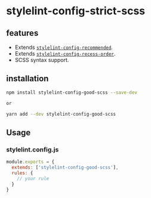# stylelint-config-strict-scss

## features

* Extends [`stylelint-config-recommended`](https://github.com/stylelint/stylelint-config-recommended).
* Extends [`stylelint-config-recess-order`](https://github.com/stylelint/stylelint-config-recess-order).
* SCSS syntax support.

## installation

````bash
npm install stylelint-config-good-scss --save-dev

or

yarn add --dev stylelint-config-good-scss 
````

## Usage

### stylelint.config.js

```js
module.exports = {
  extends: ['stylelint-config-good-scss'],
  rules: {
    // your rule
  }
}
```
